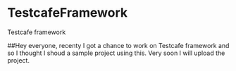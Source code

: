 # TestcafeFramework
Testcafe framework 

##Hey everyone, recenty I got a chance to work on Testcafe framework and so I thought I shoud a sample  project using this.
Very soon I will upload the project.
